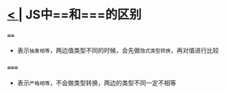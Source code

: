 # [< |](./readme.md) JS中==和===的区别 


### `==`
- 表示`抽象相等`，两边值类型不同的时候，会先做`隐式类型转换`，再对值进行比较

### `===`
- 表示`严格相等`，不会做类型转换，两边的类型不同一定不相等